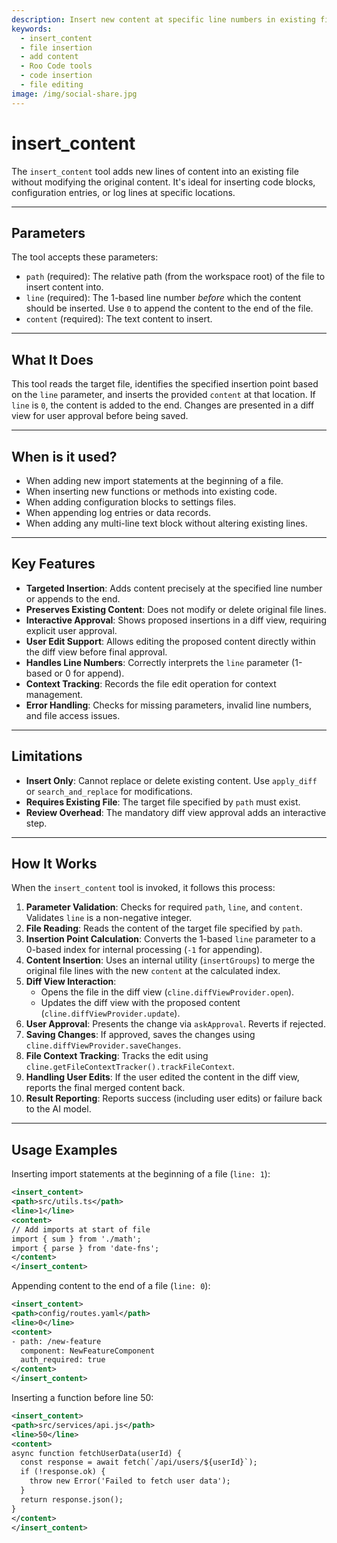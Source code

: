 ```yaml
---
description: Insert new content at specific line numbers in existing files without modifying original content using Roo Code's insert_content tool.
keywords:
  - insert_content
  - file insertion
  - add content
  - Roo Code tools
  - code insertion
  - file editing
image: /img/social-share.jpg
---
```


# insert_content

The `insert_content` tool adds new lines of content into an existing file without modifying the original content. It's ideal for inserting code blocks, configuration entries, or log lines at specific locations.

---

## Parameters

The tool accepts these parameters:

- `path` (required): The relative path (from the workspace root) of the file to insert content into.
- `line` (required): The 1-based line number *before* which the content should be inserted. Use `0` to append the content to the end of the file.
- `content` (required): The text content to insert.

---

## What It Does

This tool reads the target file, identifies the specified insertion point based on the `line` parameter, and inserts the provided `content` at that location. If `line` is `0`, the content is added to the end. Changes are presented in a diff view for user approval before being saved.

---

## When is it used?

- When adding new import statements at the beginning of a file.
- When inserting new functions or methods into existing code.
- When adding configuration blocks to settings files.
- When appending log entries or data records.
- When adding any multi-line text block without altering existing lines.

---

## Key Features

- **Targeted Insertion**: Adds content precisely at the specified line number or appends to the end.
- **Preserves Existing Content**: Does not modify or delete original file lines.
- **Interactive Approval**: Shows proposed insertions in a diff view, requiring explicit user approval.
- **User Edit Support**: Allows editing the proposed content directly within the diff view before final approval.
- **Handles Line Numbers**: Correctly interprets the `line` parameter (1-based or 0 for append).
- **Context Tracking**: Records the file edit operation for context management.
- **Error Handling**: Checks for missing parameters, invalid line numbers, and file access issues.

---

## Limitations

- **Insert Only**: Cannot replace or delete existing content. Use `apply_diff` or `search_and_replace` for modifications.
- **Requires Existing File**: The target file specified by `path` must exist.
- **Review Overhead**: The mandatory diff view approval adds an interactive step.

---

## How It Works

When the `insert_content` tool is invoked, it follows this process:

1.  **Parameter Validation**: Checks for required `path`, `line`, and `content`. Validates `line` is a non-negative integer.
2.  **File Reading**: Reads the content of the target file specified by `path`.
3.  **Insertion Point Calculation**: Converts the 1-based `line` parameter to a 0-based index for internal processing (`-1` for appending).
4.  **Content Insertion**: Uses an internal utility (`insertGroups`) to merge the original file lines with the new `content` at the calculated index.
5.  **Diff View Interaction**:
    *   Opens the file in the diff view (`cline.diffViewProvider.open`).
    *   Updates the diff view with the proposed content (`cline.diffViewProvider.update`).
6.  **User Approval**: Presents the change via `askApproval`. Reverts if rejected.
7.  **Saving Changes**: If approved, saves the changes using `cline.diffViewProvider.saveChanges`.
8.  **File Context Tracking**: Tracks the edit using `cline.getFileContextTracker().trackFileContext`.
9.  **Handling User Edits**: If the user edited the content in the diff view, reports the final merged content back.
10. **Result Reporting**: Reports success (including user edits) or failure back to the AI model.

---

## Usage Examples

Inserting import statements at the beginning of a file (`line: 1`):

```xml
<insert_content>
<path>src/utils.ts</path>
<line>1</line>
<content>
// Add imports at start of file
import { sum } from './math';
import { parse } from 'date-fns';
</content>
</insert_content>
```

Appending content to the end of a file (`line: 0`):

```xml
<insert_content>
<path>config/routes.yaml</path>
<line>0</line>
<content>
- path: /new-feature
  component: NewFeatureComponent
  auth_required: true
</content>
</insert_content>
```

Inserting a function before line 50:

```xml
<insert_content>
<path>src/services/api.js</path>
<line>50</line>
<content>
async function fetchUserData(userId) {
  const response = await fetch(`/api/users/${userId}`);
  if (!response.ok) {
    throw new Error('Failed to fetch user data');
  }
  return response.json();
}
</content>
</insert_content>
```